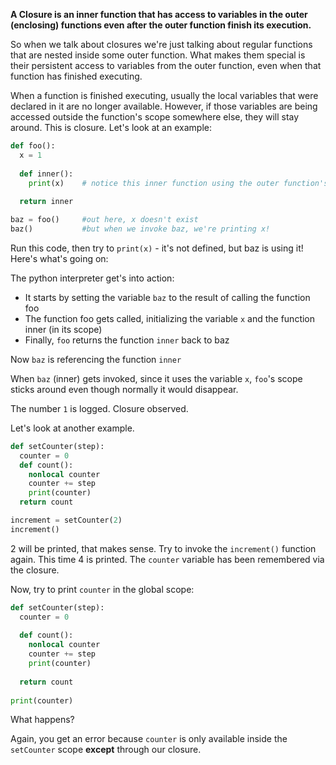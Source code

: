 **A Closure is an inner function that has access to variables in the outer (enclosing) functions even after the outer function finish its execution.**


So when we talk about closures we're just talking about regular functions that are nested inside some outer function. What makes them special is their persistent access to variables from the outer function, even when that function has finished executing.


When a function is finished executing, usually the local variables that were declared in it are no longer available. However, if those variables are being accessed outside the function's scope somewhere else, they will stay around. This is closure. Let's look at an example:

```python
def foo():
  x = 1
  
  def inner():
    print(x)    # notice this inner function using the outer function's variable
  
  return inner

baz = foo()     #out here, x doesn't exist
baz()           #but when we invoke baz, we're printing x! 
```

Run this code, then try to `print(x)` - it's not defined, but baz is using it! Here's what's going on:


The python interpreter get's into action:

- It starts by setting the variable `baz` to the result of calling the function foo
- The function foo gets called, initializing the variable `x` and the function inner (in its scope)
- Finally, `foo` returns the function `inner` back to baz


Now `baz` is referencing the function `inner` 

When `baz` (inner) gets invoked, since it uses the variable `x`, `foo`'s scope sticks around even though normally it would disappear. 

The number `1` is logged. Closure observed.


Let's look at another example.

```python
def setCounter(step):
  counter = 0
  def count():
    nonlocal counter
    counter += step
    print(counter)
  return count

increment = setCounter(2)
increment() 
```

2 will be printed, that makes sense. Try to invoke the `increment()` function again. This time 4 is printed. The `counter` variable has been remembered via the closure.


Now, try to print `counter` in the global scope:
```python
def setCounter(step):
  counter = 0
  
  def count():
    nonlocal counter
    counter += step
    print(counter)
  
  return count
  
print(counter) 
```

What happens?

Again, you get an error because `counter` is only available inside the `setCounter` scope **except** through our closure.
